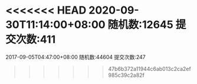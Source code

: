 <<<<<<< HEAD
2020-09-30T11:14:00+08:00
随机数:12645
提交次数:411
=======
2017-09-05T04:47:00+08:00
随机数:44604
提交次数:247
>>>>>>> 47b6b372a11944c6ab013c2ca2ef985c39c2a82f
